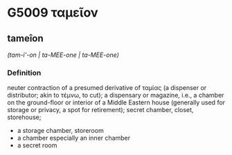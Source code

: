 # G5009 ταμεῖον

## tameîon

_(tam-i'-on | ta-MEE-one | ta-MEE-one)_

### Definition

neuter contraction of a presumed derivative of ταμίας (a dispenser or distributor; akin to τέμνω, to cut); a dispensary or magazine, i.e., a chamber on the ground-floor or interior of a Middle Eastern house (generally used for storage or privacy, a spot for retirement); secret chamber, closet, storehouse; 

- a storage chamber, storeroom
- a chamber especially an inner chamber
- a secret room
